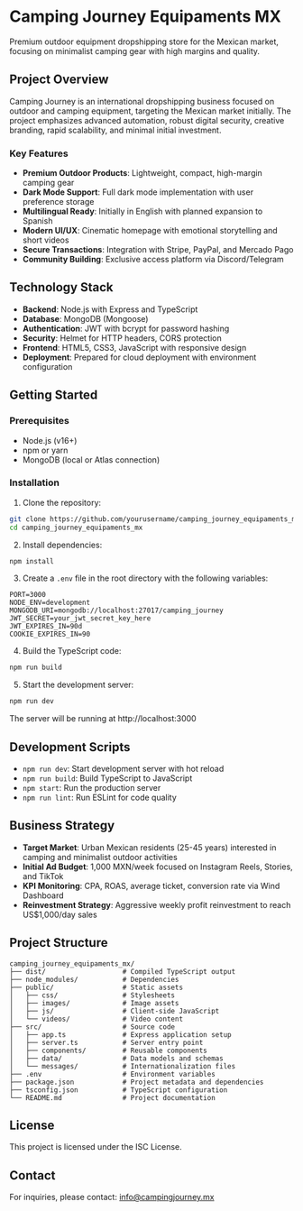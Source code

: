 # Camping Journey Equipaments MX

Premium outdoor equipment dropshipping store for the Mexican market, focusing on minimalist camping gear with high margins and quality.

## Project Overview

Camping Journey is an international dropshipping business focused on outdoor and camping equipment, targeting the Mexican market initially. The project emphasizes advanced automation, robust digital security, creative branding, rapid scalability, and minimal initial investment.

### Key Features

- **Premium Outdoor Products**: Lightweight, compact, high-margin camping gear
- **Dark Mode Support**: Full dark mode implementation with user preference storage
- **Multilingual Ready**: Initially in English with planned expansion to Spanish
- **Modern UI/UX**: Cinematic homepage with emotional storytelling and short videos
- **Secure Transactions**: Integration with Stripe, PayPal, and Mercado Pago
- **Community Building**: Exclusive access platform via Discord/Telegram

## Technology Stack

- **Backend**: Node.js with Express and TypeScript
- **Database**: MongoDB (Mongoose)
- **Authentication**: JWT with bcrypt for password hashing
- **Security**: Helmet for HTTP headers, CORS protection
- **Frontend**: HTML5, CSS3, JavaScript with responsive design
- **Deployment**: Prepared for cloud deployment with environment configuration

## Getting Started

### Prerequisites

- Node.js (v16+)
- npm or yarn
- MongoDB (local or Atlas connection)

### Installation

1. Clone the repository:
```bash
git clone https://github.com/yourusername/camping_journey_equipaments_mx.git
cd camping_journey_equipaments_mx
```

2. Install dependencies:
```bash
npm install
```

3. Create a `.env` file in the root directory with the following variables:
```
PORT=3000
NODE_ENV=development
MONGODB_URI=mongodb://localhost:27017/camping_journey
JWT_SECRET=your_jwt_secret_key_here
JWT_EXPIRES_IN=90d
COOKIE_EXPIRES_IN=90
```

4. Build the TypeScript code:
```bash
npm run build
```

5. Start the development server:
```bash
npm run dev
```

The server will be running at http://localhost:3000

## Development Scripts

- `npm run dev`: Start development server with hot reload
- `npm run build`: Build TypeScript to JavaScript
- `npm start`: Run the production server
- `npm run lint`: Run ESLint for code quality

## Business Strategy

- **Target Market**: Urban Mexican residents (25-45 years) interested in camping and minimalist outdoor activities
- **Initial Ad Budget**: 1,000 MXN/week focused on Instagram Reels, Stories, and TikTok
- **KPI Monitoring**: CPA, ROAS, average ticket, conversion rate via Wind Dashboard
- **Reinvestment Strategy**: Aggressive weekly profit reinvestment to reach US$1,000/day sales

## Project Structure

```
camping_journey_equipaments_mx/
├── dist/                   # Compiled TypeScript output
├── node_modules/           # Dependencies
├── public/                 # Static assets
│   ├── css/                # Stylesheets
│   ├── images/             # Image assets
│   ├── js/                 # Client-side JavaScript
│   └── videos/             # Video content
├── src/                    # Source code
│   ├── app.ts              # Express application setup
│   ├── server.ts           # Server entry point
│   ├── components/         # Reusable components
│   ├── data/               # Data models and schemas
│   └── messages/           # Internationalization files
├── .env                    # Environment variables
├── package.json            # Project metadata and dependencies
├── tsconfig.json           # TypeScript configuration
└── README.md               # Project documentation
```

## License

This project is licensed under the ISC License.

## Contact

For inquiries, please contact: info@campingjourney.mx
